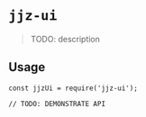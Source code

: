 # `jjz-ui`

> TODO: description

## Usage

```
const jjzUi = require('jjz-ui');

// TODO: DEMONSTRATE API
```

